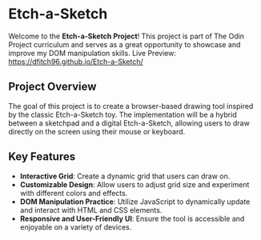 # Etch-a-Sketch

Welcome to the __Etch-a-Sketch Project__! This project is part of The Odin Project curriculum and serves as a great opportunity to showcase and improve my DOM manipulation skills.
Live Preview: https://dfitch96.github.io/Etch-a-Sketch/

## Project Overview
The goal of this project is to create a browser-based drawing tool inspired by the classic Etch-a-Sketch toy. The implementation will be a hybrid between a sketchpad and a digital Etch-a-Sketch, allowing users to draw directly on the screen using their mouse or keyboard.

## Key Features
- **Interactive Grid**: Create a dynamic grid that users can draw on.
- **Customizable Design**: Allow users to adjust grid size and experiment with different colors and effects.
- **DOM Manipulation Practice**: Utilize JavaScript to dynamically update and interact with HTML and CSS elements.
- **Responsive and User-Friendly UI**: Ensure the tool is accessible and enjoyable on a variety of devices.
